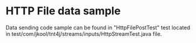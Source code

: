 # HTTP File data sample

Data sending code sample can be found in "HttpFilePostTest" test located in
test/com/jkool/tnt4j/streams/inputs/HttpStreamTest.java file.